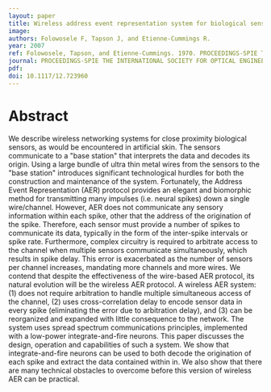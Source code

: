 ```yaml
---
layout: paper
title: Wireless address event representation system for biological sensor networks (Invited Paper)[6592-04]
image:
authors: Folowosele F, Tapson J, and Etienne-Cummings R.
year: 2007
ref: Folowosele, Tapson, and Etienne-Cummings. 1970. PROCEEDINGS-SPIE THE INTERNATIONAL SOCIETY FOR OPTICAL ENGINEERING vol. 6592.
journal: PROCEEDINGS-SPIE THE INTERNATIONAL SOCIETY FOR OPTICAL ENGINEERING
pdf:
doi: 10.1117/12.723960
---
```


# Abstract
We describe wireless networking systems for close proximity biological sensors, as would be encountered in artificial skin. The sensors communicate to a "base station" that interprets the data and decodes its origin. Using a large bundle of ultra thin metal wires from the sensors to the "base station" introduces significant technological hurdles for both the construction and maintenance of the system. Fortunately, the Address Event Representation (AER) protocol provides an elegant and biomorphic method for transmitting many impulses (i.e. neural spikes) down a single wire/channel. However, AER does not communicate any sensory information within each spike, other that the address of the origination of the spike. Therefore, each sensor must provide a number of spikes to communicate its data, typically in the form of the inter-spike intervals or spike rate. Furthermore, complex circuitry is required to arbitrate access to the channel when multiple sensors communicate simultaneously, which results in spike delay. This error is exacerbated as the number of sensors per channel increases, mandating more channels and more wires. We contend that despite the effectiveness of the wire-based AER protocol, its natural evolution will be the wireless AER protocol. A wireless AER system: (1) does not require arbitration to handle multiple simultaneous access of the channel, (2) uses cross-correlation delay to encode sensor data in every spike (eliminating the error due to arbitration delay), and (3) can be reorganized and expanded with little consequence to the network. The system uses spread spectrum communications principles, implemented with a low-power integrate-and-fire neurons. This paper discusses the design, operation and capabilities of such a system. We show that integrate-and-fire neurons can be used to both decode the origination of each spike and extract the data contained within in. We also show that there are many technical obstacles to overcome before this version of wireless AER can be practical.
